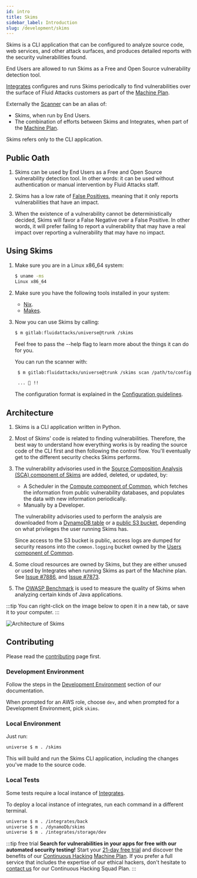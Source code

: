 ```yaml
---
id: intro
title: Skims
sidebar_label: Introduction
slug: /development/skims
---
```


Skims is a CLI application
that can be configured to analyze source code, web services,
and other attack surfaces,
and produces detailed reports
with the security vulnerabilities found.

End Users are allowed to run Skims
as a Free and Open Source vulnerability detection tool.

[Integrates](/development/products/integrates)
configures and runs Skims periodically
to find vulnerabilities
over the surface of Fluid Attacks customers
as part of the [Machine Plan](https://fluidattacks.com/plans/).

Externally the [Scanner](/machine/scanner) can be an alias of:

- Skims, when run by End Users.
- The combination of efforts
  between Skims and Integrates,
  when part of the [Machine Plan](https://fluidattacks.com/plans/).

Skims refers only to the CLI application.

## Public Oath

1. Skims can be used by End Users
   as a Free and Open Source vulnerability detection tool.
   In other words: it can be used without authentication
   or manual intervention by Fluid Attacks staff.

1. Skims has a low rate of [False Positives](https://en.wikipedia.org/wiki/Binary_classification),
   meaning that it only reports vulnerabilities that have an impact.

1. When the existence of a vulnerability cannot be deterministically decided,
   Skims will favor a False Negative over a False Positive.
   In other words,
   it will prefer failing to report a vulnerability
   that may have a real impact
   over reporting a vulnerability that may have no impact.

## Using Skims

1. Make sure you are in a Linux x86_64 system:

   ```sh
   $ uname -ms
   Linux x86_64
   ```

1. Make sure you have the following tools installed in your system:

   - [Nix](/development/stack/nix).
   - [Makes](/development/stack/makes).

1. Now you can use Skims by calling:

   ```sh
   $ m gitlab:fluidattacks/universe@trunk /skims
   ```

   Feel free to pass the --help flag
   to learn more about the things it can do for you.

   You can run the scanner with:

   ```sh
    $ m gitlab:fluidattacks/universe@trunk /skims scan /path/to/config.yaml

    ... 🚀 !!
   ```

   The configuration format is explained in the
   [Configuration guidelines](/development/skims/guidelines/configuration).

## Architecture

1. Skims is a CLI application written in Python.
1. Most of Skims' code is related to finding vulnerabilities.
   Therefore, the best way to understand how everything works
   is by reading the source code of the CLI first
   and then following the control flow.
   You'll eventually get to the different security checks
   Skims performs.

1. The vulnerability advisories used in the
   [Source Composition Analysis (SCA) component of Skims](/development/skims/guidelines/sca)
   are added, deleted, or updated, by:

   - A Scheduler in the
     [Compute component of Common](/development/common/compute),
     which fetches the information from public vulnerability databases,
     and populates the data with new information periodically.
   - Manually by a Developer.

   The vulnerability advisories used to perform the analysis are downloaded
   from a [DynamoDB table](/development/stack/aws/dynamodb/introduction)
   or a [public S3 bucket](/development/stack/aws/s3),
   depending on what privileges the user running Skims has.

   Since access to the S3 bucket is public,
   access logs are dumped for security reasons into the `common.logging` bucket
   owned by the [Users component of Common](/development/common/users).

1. Some cloud resources are owned by Skims,
   but they are either unused
   or used by Integrates
   when running Skims
   as part of the Machine plan.
   See [Issue #7886](https://gitlab.com/fluidattacks/universe/-/issues/7886),
   and [Issue #7873](https://gitlab.com/fluidattacks/universe/-/issues/7873).

1. The [OWASP Benchmark](/machine/scanner/benchmark)
   is used to measure the quality of Skims
   when analyzing certain kinds of Java applications.

:::tip
You can right-click on the image below
to open it in a new tab,
or save it to your computer.
:::

![Architecture of Skims](./arch.dot.svg)

## Contributing

Please read the
[contributing](/development/contributing) page first.

### Development Environment

Follow the steps
in the [Development Environment](/development/setup/environment) section of our documentation.

When prompted for an AWS role, choose `dev`,
and when prompted for a Development Environment, pick `skims`.

### Local Environment

Just run:

```sh
universe $ m . /skims
```

This will build and run the Skims CLI application,
including the changes you've made to the source code.

### Local Tests

Some tests require a local instance of [Integrates](/development/products/integrates).

To deploy a local instance of integrates,
run each command in a different terminal.

```sh
universe $ m . /integrates/back
universe $ m . /dynamoDb/skims
universe $ m . /integrates/storage/dev
```

:::tip free trial
**Search for vulnerabilities in your apps for free
with our automated security testing!**
Start your [21-day free trial](https://fluidattacks.com/free-trial/)
and discover the benefits of our [Continuous Hacking](https://fluidattacks.com/services/continuous-hacking/)
[Machine Plan](https://fluidattacks.com/plans/).
If you prefer a full service
that includes the expertise of our ethical hackers,
don't hesitate to [contact us](https://fluidattacks.com/contact-us/)
for our Continuous Hacking Squad Plan.
:::
